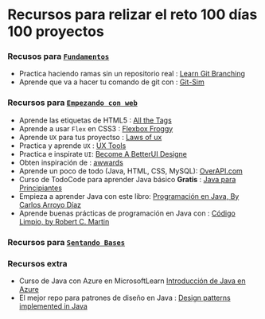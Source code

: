 # Recursos para relizar el reto 100 días 100 proyectos

### Recusos para <a href="https://github.com/xVrzBx/100Days100Proyects/tree/main?tab=readme-ov-file#fundamentos">`Fundamentos`</a>

- Practica haciendo ramas sin un repositorio real : <a href="https://learngitbranching.js.org/?locale=es_ES"> Learn Git Branching</a>
- Aprende que va a hacer tu comando de git con : <a href ="https://github.com/initialcommit-com/git-sim">Git-Sim</a>
  
### Recursos para <a href="https://github.com/xVrzBx/100Days100Proyects/tree/main?tab=readme-ov-file#empezando-con-web">`Empezando con web`</a>
- Aprende las etiquetas de HTML5 : <a href="https://allthetags.com/">All the Tags</a>
- Aprende a usar `Flex` en CSS3 : <a href="https://flexboxfroggy.com/#es">Flexbox Froggy</a>
- Aprende `UX` para tus proyectso : <a href="https://lawsofux.com/">Laws of ux</a>
- Practica y aprende `UX` : <a href="https://uxtools.co/">UX Tools</a>
- Practica e inspirate `UI`: <a href="https://www.uicoach.io/">Become A BetterUI Designe</a>
- Obten inspiración de : <a href="https://www.awwwards.com/"> awwards</a>
- Aprende un poco de todo (Java, HTML, CSS, MySQL): <a href="https://overapi.com/">OverAPI.com</a>
- Curso de TodoCode para aprender Java básico <strong>Gratis</strong> : <a href = "https://todocodeacademy.com/course/java-para-principiantes/" >Java para Principiantes</a>
- Empieza a aprender Java con este libro: <a href="https://github.com/xVrzBx/100Days100Proyects/blob/main/RESOURCES/JavaBooks/3%20Programaci%C3%B3n%20en%20Java%2C%20Vol.%203%20by%20Carlos%20Arroyo%20D%C3%ADaz.pdf"> Programación en Java, By Carlos Arroyo Díaz</a>
- Aprende buenas prácticas de programación en Java con : <a href="https://github.com/xVrzBx/100Days100Proyects/blob/main/RESOURCES/JavaBooks/Codigo_Limpio__PDFDrive_.pdf">Código Limpio, by Robert C. Martin</a>

### Recursos para <a href="https://github.com/xVrzBx/100Days100Proyects/tree/main?tab=readme-ov-file#sentando-bases">`Sentando Bases`</a>


### Recursos extra 
- Curso de Java con Azure en MicrosoftLearn <a href = "https://learn.microsoft.com/es-es/training/modules/intro-to-java-azure/" >Introducción de Java en Azure</a>
- El mejor repo para patrones de diseño en Java : <a href = "https://github.com/iluwatar/java-design-patterns">Design patterns implemented in Java</a>
